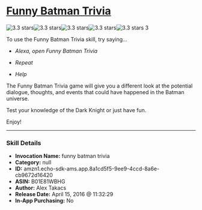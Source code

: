 # [Funny Batman Trivia](http://alexa.amazon.com/#skills/amzn1.echo-sdk-ams.app.8a1cd5f5-9ee9-4ccd-8a6e-cb9672d16420)
![3.3 stars](../../images/ic_star_black_18dp_1x.png)![3.3 stars](../../images/ic_star_black_18dp_1x.png)![3.3 stars](../../images/ic_star_black_18dp_1x.png)![3.3 stars](../../images/ic_star_half_black_18dp_1x.png)![3.3 stars](../../images/ic_star_border_black_18dp_1x.png) 3

To use the Funny Batman Trivia skill, try saying...

* *Alexa, open Funny Batman Trivia*

* *Repeat*

* *Help*

The Funny Batman Trivia game will give you a different look at the potential dialogue, thoughts, and events that could have happened in the Batman universe. 

Test your knowledge of the Dark Knight or just have fun.

 Enjoy!

***

### Skill Details

* **Invocation Name:** funny batman trivia
* **Category:** null
* **ID:** amzn1.echo-sdk-ams.app.8a1cd5f5-9ee9-4ccd-8a6e-cb9672d16420
* **ASIN:** B01E81WBHG
* **Author:** Alex Takacs
* **Release Date:** April 15, 2016 @ 11:32:29
* **In-App Purchasing:** No
